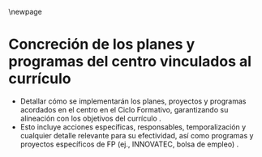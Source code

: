 \newpage

# Concreción de los planes y programas del centro vinculados al currículo

*   Detallar cómo se implementarán los planes, proyectos y programas acordados en el centro en el Ciclo Formativo, garantizando su alineación con los objetivos del currículo .
*   Esto incluye acciones específicas, responsables, temporalización y cualquier detalle relevante para su efectividad, así como programas y proyectos específicos de FP (ej., INNOVATEC, bolsa de empleo) .


